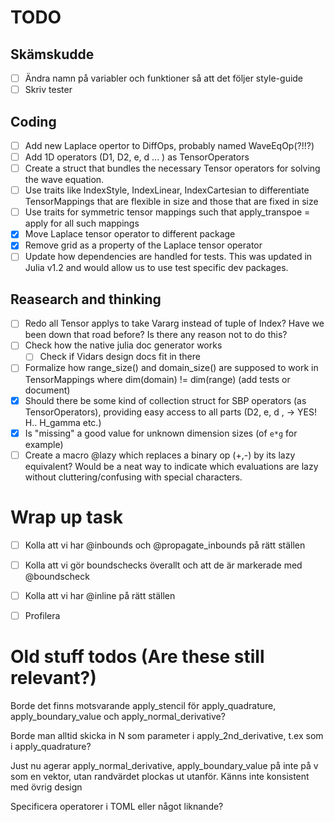 # TODO

## Skämskudde
 - [ ] Ändra namn på variabler och funktioner så att det följer style-guide
 - [ ] Skriv tester

## Coding
 - [ ] Add new Laplace opertor to DiffOps, probably named WaveEqOp(?!!?)
 - [ ] Add 1D operators (D1, D2, e, d ... ) as TensorOperators
 - [ ] Create a struct that bundles the necessary Tensor operators for solving the wave equation.
 - [ ] Use traits like IndexStyle, IndexLinear, IndexCartesian to differentiate
    TensorMappings that are flexible in size and those that are fixed in size
 - [ ] Use traits for symmetric tensor mappings such that apply_transpoe = apply for all such mappings
 - [x] Move Laplace tensor operator to different package
 - [x] Remove grid as a property of the Laplace tensor operator
 - [ ] Update how dependencies are handled for tests. This was updated in Julia v1.2 and would allow us to use test specific dev packages.

## Reasearch and thinking
 - [ ] Redo all Tensor applys to take Vararg instead of tuple of Index?
    Have we been down that road before? Is there any reason not to do this?
 - [ ] Check how the native julia doc generator works
    - [ ] Check if Vidars design docs fit in there
 - [ ] Formalize how range_size() and domain_size() are supposed to work in TensorMappings where dim(domain) != dim(range) (add tests or document)
 - [x] Should there be some kind of collection struct for SBP operators (as TensorOperators), providing easy access to all parts (D2, e, d , -> YES!
 H.. H_gamma etc.)
 - [x] Is "missing" a good value for unknown dimension sizes (of `e*g` for example)
 - [ ] Create a macro @lazy which replaces a binary op (+,-) by its lazy equivalent? Would be a neat way to indicate which evaluations are lazy without cluttering/confusing with special characters.

# Wrap up task

 - [ ] Kolla att vi har @inbounds och @propagate_inbounds på rätt ställen
 - [ ] Kolla att vi gör boundschecks överallt och att de är markerade med @boundscheck
 - [ ] Kolla att vi har @inline på rätt ställen
 - [ ] Profilera


# Old stuff todos (Are these still relevant?)
Borde det finns motsvarande apply_stencil för apply_quadrature,
apply_boundary_value och apply_normal_derivative?

Borde man alltid skicka in N som parameter i apply_2nd_derivative, t.ex som i
apply_quadrature?

Just nu agerar apply_normal_derivative, apply_boundary_value på inte på v som
en vektor, utan randvärdet plockas ut utanför. Känns inte konsistent med övrig
design

Specificera operatorer i TOML eller något liknande?
